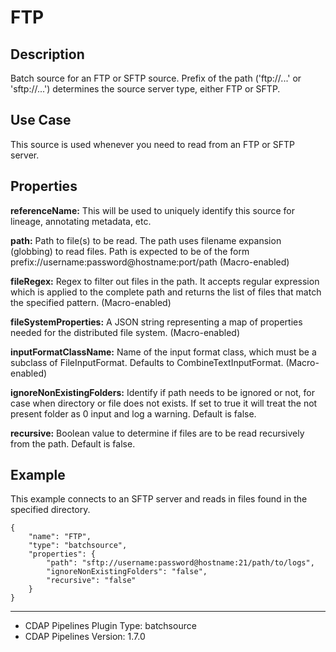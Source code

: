 # FTP


Description
-----------
Batch source for an FTP or SFTP source. Prefix of the path ('ftp://...' or 'sftp://...') determines the source server
type, either FTP or SFTP.


Use Case
--------
This source is used whenever you need to read from an FTP or SFTP server.


Properties
----------
**referenceName:** This will be used to uniquely identify this source for lineage, annotating metadata, etc.

**path:** Path to file(s) to be read. The path uses filename expansion (globbing) to read files.
Path is expected to be of the form prefix://username:password@hostname:port/path (Macro-enabled)

**fileRegex:** Regex to filter out files in the path. It accepts regular expression which is applied to the complete
path and returns the list of files that match the specified pattern. (Macro-enabled)

**fileSystemProperties:** A JSON string representing a map of properties
needed for the distributed file system. (Macro-enabled)

**inputFormatClassName:** Name of the input format class, which must be a subclass of FileInputFormat.
Defaults to CombineTextInputFormat. (Macro-enabled)

**ignoreNonExistingFolders:** Identify if path needs to be ignored or not, for case when directory or file does not
exists. If set to true it will treat the not present folder as 0 input and log a warning. Default is false.

**recursive:** Boolean value to determine if files are to be read recursively from the path. Default is false.


Example
-------
This example connects to an SFTP server and reads in files found in the specified directory.

    {
        "name": "FTP",
        "type": "batchsource",
        "properties": {
            "path": "sftp://username:password@hostname:21/path/to/logs",
            "ignoreNonExistingFolders": "false",
            "recursive": "false"
        }
    }

---
- CDAP Pipelines Plugin Type: batchsource
- CDAP Pipelines Version: 1.7.0
